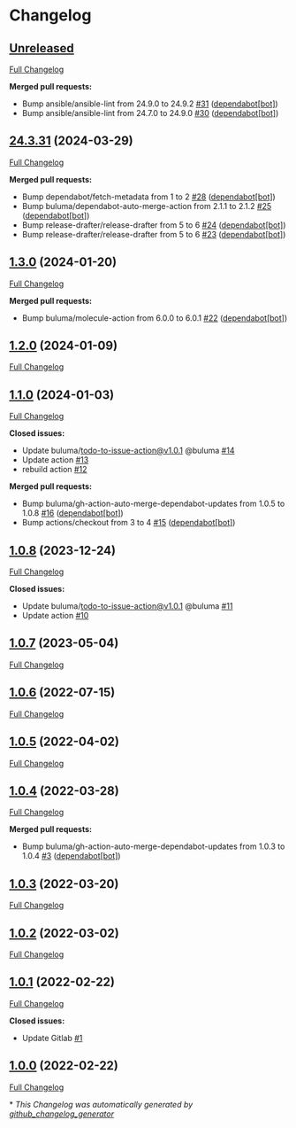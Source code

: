 # Changelog

## [Unreleased](https://github.com/buluma/ansible-role-docker/tree/HEAD)

[Full Changelog](https://github.com/buluma/ansible-role-docker/compare/24.3.31...HEAD)

**Merged pull requests:**

- Bump ansible/ansible-lint from 24.9.0 to 24.9.2 [\#31](https://github.com/buluma/ansible-role-docker/pull/31) ([dependabot[bot]](https://github.com/apps/dependabot))
- Bump ansible/ansible-lint from 24.7.0 to 24.9.0 [\#30](https://github.com/buluma/ansible-role-docker/pull/30) ([dependabot[bot]](https://github.com/apps/dependabot))

## [24.3.31](https://github.com/buluma/ansible-role-docker/tree/24.3.31) (2024-03-29)

[Full Changelog](https://github.com/buluma/ansible-role-docker/compare/1.3.0...24.3.31)

**Merged pull requests:**

- Bump dependabot/fetch-metadata from 1 to 2 [\#28](https://github.com/buluma/ansible-role-docker/pull/28) ([dependabot[bot]](https://github.com/apps/dependabot))
- Bump buluma/dependabot-auto-merge-action from 2.1.1 to 2.1.2 [\#25](https://github.com/buluma/ansible-role-docker/pull/25) ([dependabot[bot]](https://github.com/apps/dependabot))
- Bump release-drafter/release-drafter from 5 to 6 [\#24](https://github.com/buluma/ansible-role-docker/pull/24) ([dependabot[bot]](https://github.com/apps/dependabot))
- Bump release-drafter/release-drafter from 5 to 6 [\#23](https://github.com/buluma/ansible-role-docker/pull/23) ([dependabot[bot]](https://github.com/apps/dependabot))

## [1.3.0](https://github.com/buluma/ansible-role-docker/tree/1.3.0) (2024-01-20)

[Full Changelog](https://github.com/buluma/ansible-role-docker/compare/1.2.0...1.3.0)

**Merged pull requests:**

- Bump buluma/molecule-action from 6.0.0 to 6.0.1 [\#22](https://github.com/buluma/ansible-role-docker/pull/22) ([dependabot[bot]](https://github.com/apps/dependabot))

## [1.2.0](https://github.com/buluma/ansible-role-docker/tree/1.2.0) (2024-01-09)

[Full Changelog](https://github.com/buluma/ansible-role-docker/compare/1.1.0...1.2.0)

## [1.1.0](https://github.com/buluma/ansible-role-docker/tree/1.1.0) (2024-01-03)

[Full Changelog](https://github.com/buluma/ansible-role-docker/compare/1.0.8...1.1.0)

**Closed issues:**

- Update buluma/todo-to-issue-action@v1.0.1 @buluma [\#14](https://github.com/buluma/ansible-role-docker/issues/14)
- Update action [\#13](https://github.com/buluma/ansible-role-docker/issues/13)
- rebuild action [\#12](https://github.com/buluma/ansible-role-docker/issues/12)

**Merged pull requests:**

- Bump buluma/gh-action-auto-merge-dependabot-updates from 1.0.5 to 1.0.8 [\#16](https://github.com/buluma/ansible-role-docker/pull/16) ([dependabot[bot]](https://github.com/apps/dependabot))
- Bump actions/checkout from 3 to 4 [\#15](https://github.com/buluma/ansible-role-docker/pull/15) ([dependabot[bot]](https://github.com/apps/dependabot))

## [1.0.8](https://github.com/buluma/ansible-role-docker/tree/1.0.8) (2023-12-24)

[Full Changelog](https://github.com/buluma/ansible-role-docker/compare/1.0.7...1.0.8)

**Closed issues:**

- Update buluma/todo-to-issue-action@v1.0.1 @buluma [\#11](https://github.com/buluma/ansible-role-docker/issues/11)
- Update action [\#10](https://github.com/buluma/ansible-role-docker/issues/10)

## [1.0.7](https://github.com/buluma/ansible-role-docker/tree/1.0.7) (2023-05-04)

[Full Changelog](https://github.com/buluma/ansible-role-docker/compare/1.0.6...1.0.7)

## [1.0.6](https://github.com/buluma/ansible-role-docker/tree/1.0.6) (2022-07-15)

[Full Changelog](https://github.com/buluma/ansible-role-docker/compare/1.0.5...1.0.6)

## [1.0.5](https://github.com/buluma/ansible-role-docker/tree/1.0.5) (2022-04-02)

[Full Changelog](https://github.com/buluma/ansible-role-docker/compare/1.0.4...1.0.5)

## [1.0.4](https://github.com/buluma/ansible-role-docker/tree/1.0.4) (2022-03-28)

[Full Changelog](https://github.com/buluma/ansible-role-docker/compare/1.0.3...1.0.4)

**Merged pull requests:**

- Bump buluma/gh-action-auto-merge-dependabot-updates from 1.0.3 to 1.0.4 [\#3](https://github.com/buluma/ansible-role-docker/pull/3) ([dependabot[bot]](https://github.com/apps/dependabot))

## [1.0.3](https://github.com/buluma/ansible-role-docker/tree/1.0.3) (2022-03-20)

[Full Changelog](https://github.com/buluma/ansible-role-docker/compare/1.0.2...1.0.3)

## [1.0.2](https://github.com/buluma/ansible-role-docker/tree/1.0.2) (2022-03-02)

[Full Changelog](https://github.com/buluma/ansible-role-docker/compare/1.0.1...1.0.2)

## [1.0.1](https://github.com/buluma/ansible-role-docker/tree/1.0.1) (2022-02-22)

[Full Changelog](https://github.com/buluma/ansible-role-docker/compare/1.0.0...1.0.1)

**Closed issues:**

- Update Gitlab [\#1](https://github.com/buluma/ansible-role-docker/issues/1)

## [1.0.0](https://github.com/buluma/ansible-role-docker/tree/1.0.0) (2022-02-22)

[Full Changelog](https://github.com/buluma/ansible-role-docker/compare/c8d162c759238d1f8c1086d719f2a64b6a00cd32...1.0.0)



\* *This Changelog was automatically generated by [github_changelog_generator](https://github.com/github-changelog-generator/github-changelog-generator)*
